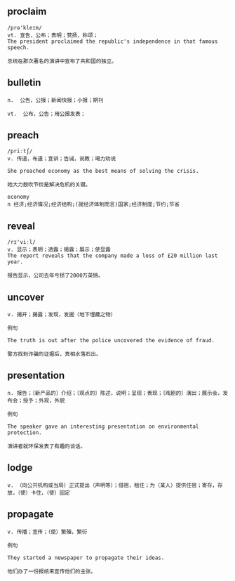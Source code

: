 ## proclaim
```
/prə'kleɪm/
vt. 宣告，公布；表明；赞扬，称颂；
The president proclaimed the republic's independence in that famous speech.

总统在那次著名的演讲中宣布了共和国的独立。
```

## bulletin
```
n.  公告，公报；新闻快报；小报；期刊

vt.  公布，公告；用公报发表；
```

## preach
```
/priːtʃ/
v. 传道，布道；宣讲；告诫，说教；竭力劝说

She preached economy as the best means of solving the crisis.

她大力鼓吹节俭是解决危机的关键。

economy 
n 经济;经济情况;经济结构;(就经济体制而言)国家;经济制度;节约;节省
```

## reveal
```
/rɪ'viːl/
v. 显示；表明；透露；揭露；展示；使显露
The report reveals that the company made a loss of £20 million last year.

报告显示，公司去年亏损了2000万英镑。
```
## uncover
```
v. 揭开；揭露；发现，发掘（地下埋藏之物）

例句

The truth is out after the police uncovered the evidence of fraud.

警方找到诈骗的证据后，真相水落石出。
```
## presentation
```
n. 报告；〔新产品的〕介绍；〔观点的〕陈述，说明；呈现；表现；〔戏剧的〕演出；展示会，发布会；授予；外观，外貌

例句

The speaker gave an interesting presentation on environmental protection.

演讲者就环保发表了有趣的谈话。
```
## lodge
```
v. （向公共机构或当局）正式提出（声明等）；借宿，租住；为（某人）提供住宿；寄存，存放，（使）卡住，（使）固定
```
## propagate
```
v. 传播；宣传；（使）繁殖，繁衍

例句

They started a newspaper to propagate their ideas.

他们办了一份报纸来宣传他们的主张。
```